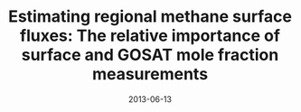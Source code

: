 ---
title: "Estimating regional methane surface fluxes: The relative importance of surface and GOSAT mole fraction measurements"
collection: publications
permalink: /publication/2013-06-13-Fraser
date: 2013-06-13
venue: 'Atmospheric Chemistry and Physics'
paperurl: 'https://doi.org/doi:10.5194/acp-13-5697-2013'
citation: '<b>8</b> - Fraser A., Palmer P.I., Feng L., Boesch H., Cogan A. et al., Estimating regional methane surface fluxes: The relative importance of surface and GOSAT mole fraction measurements, Atmospheric Chemistry and Physics, 13, 5697-5713, (2013-06-13). <a href="https://doi.org/doi:10.5194/acp-13-5697-2013">doi:10.5194/acp-13-5697-2013</a> (cited 53 times)

'
---